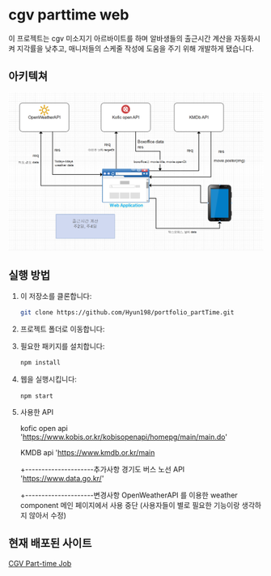 # cgv parttime web

이 프로젝트는 cgv 미소지기 아르바이트를 하며 알바생들의 출근시간 계산을 자동화시켜 지각률을 낮추고, 매니저들의
스케줄 작성에 도움을 주기 위해 개발하게 됐습니다.

## 아키텍쳐

![아키텍쳐 이미지](./relative/system.png)

## 실행 방법

1. 이 저장소를 클론합니다:

   ```bash
   git clone https://github.com/Hyun198/portfolio_partTime.git
   ```

2. 프로젝트 폴더로 이동합니다:

3. 필요한 패키지를 설치합니다:

   ```bash
   npm install
   ```

4. 웹을 실행시킵니다:

   `npm start`

5. 사용한 API

   kofic open api 'https://www.kobis.or.kr/kobisopenapi/homepg/main/main.do'

   KMDB api 'https://www.kmdb.or.kr/main

   +---------------------추가사항
   경기도 버스 노선 API 'https://www.data.go.kr/'

   +---------------------변경사항
   OpenWeatherAPI 를 이용한 weather component 메인 페이지에서 사용 중단 (사용자들이 별로 필요한 기능이랑 생각하지 않아서 수정)

## 현재 배포된 사이트

[CGV Part-time Job](https://cgvparttime.netlify.app/)
